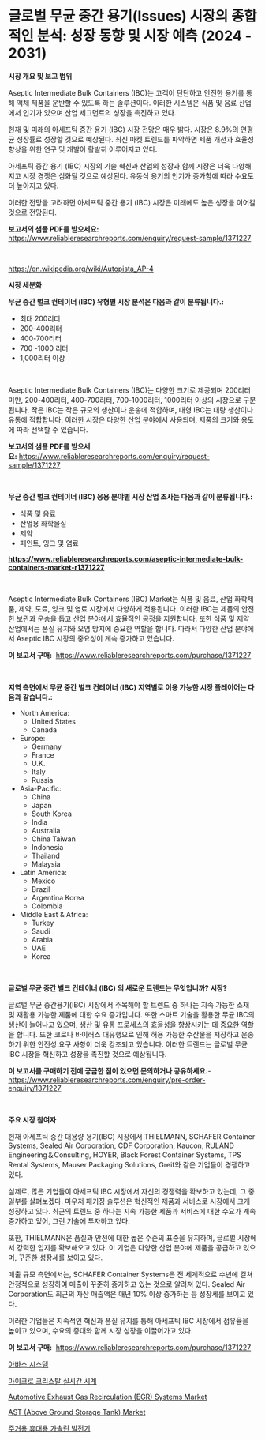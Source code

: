 <p><h1>글로벌 무균 중간 용기(Issues) 시장의 종합적인 분석: 성장 동향 및 시장 예측 (2024 - 2031)</h1></p><p><strong>시장 개요 및 보고 범위</strong></p>
<p><p>Aseptic Intermediate Bulk Containers (IBC)는 고객이 단단하고 안전한 용기를 통해 액체 제품을 운반할 수 있도록 하는 솔루션이다. 이러한 시스템은 식품 및 음료 산업에서 인기가 있으며 산업 세그먼트의 성장을 촉진하고 있다. </p><p>현재 및 미래의 아세프틱 중간 용기 (IBC) 시장 전망은 매우 밝다. 시장은 8.9%의 연평균 성장률로 성장할 것으로 예상된다. 최신 마켓 트렌드를 파악하면 제품 개선과 효율성 향상을 위한 연구 및 개발이 활발히 이루어지고 있다.</p><p>아세프틱 중간 용기 (IBC) 시장의 기술 혁신과 산업의 성장과 함께 시장은 더욱 다양해지고 시장 경쟁은 심화될 것으로 예상된다. 유동식 용기의 인기가 증가함에 따라 수요도 더 높아지고 있다.</p><p>이러한 전망을 고려하면 아세프틱 중간 용기 (IBC) 시장은 미래에도 높은 성장을 이어갈 것으로 전망된다.</p></p>
<p><strong>보고서의 샘플 PDF를 받으세요:</strong> <a href="https://www.reliableresearchreports.com/enquiry/request-sample/1371227">https://www.reliableresearchreports.com/enquiry/request-sample/1371227</a></p>
<p>&nbsp;</p>
<p><a href="https://en.wikipedia.org/wiki/Autopista_AP-4">https://en.wikipedia.org/wiki/Autopista_AP-4</a></p>
<p><strong>시장 세분화</strong></p>
<p><strong>무균 중간 벌크 컨테이너 (IBC) 유형별 시장 분석은 다음과 같이 분류됩니다.:</strong></p>
<p><ul><li>최대 200리터</li><li>200-400리터</li><li>400-700리터</li><li>700 -1000 리터</li><li>1,000리터 이상</li></ul></p>
<p>&nbsp;</p>
<p><p>Aseptic Intermediate Bulk Containers (IBC)는 다양한 크기로 제공되며 200리터 미만, 200-400리터, 400-700리터, 700-1000리터, 1000리터 이상의 시장으로 구분됩니다. 작은 IBC는 작은 규모의 생산이나 운송에 적합하며, 대형 IBC는 대량 생산이나 유통에 적합합니다. 이러한 시장은 다양한 산업 분야에서 사용되며, 제품의 크기와 용도에 따라 선택할 수 있습니다.</p></p>
<p><strong>보고서의 샘플 PDF를 받으세요:</strong>&nbsp;<a href="https://www.reliableresearchreports.com/enquiry/request-sample/1371227">https://www.reliableresearchreports.com/enquiry/request-sample/1371227</a></p>
<p>&nbsp;</p>
<p><strong> 무균 중간 벌크 컨테이너 (IBC) 응용 분야별 시장 산업 조사는 다음과 같이 분류됩니다.:</strong></p>
<p><ul><li>식품 및 음료</li><li>산업용 화학물질</li><li>제약</li><li>페인트, 잉크 및 염료</li></ul></p>
<p><strong><a href="https://www.reliableresearchreports.com/aseptic-intermediate-bulk-containers-market-r1371227">https://www.reliableresearchreports.com/aseptic-intermediate-bulk-containers-market-r1371227</a></strong></p>
<p>&nbsp;</p>
<p><p>Aseptic Intermediate Bulk Containers (IBC) Market는 식품 및 음료, 산업 화학제품, 제약, 도료, 잉크 및 염료 시장에서 다양하게 적용됩니다. 이러한 IBC는 제품의 안전한 보관과 운송을 돕고 산업 분야에서 효율적인 공정을 지원합니다. 또한 식품 및 제약 산업에서는 품질 유지와 오염 방지에 중요한 역할을 합니다. 따라서 다양한 산업 분야에서 Aseptic IBC 시장의 중요성이 계속 증가하고 있습니다.</p></p>
<p><strong>이 보고서 구매:</strong>&nbsp; <a href="https://www.reliableresearchreports.com/purchase/1371227">https://www.reliableresearchreports.com/purchase/1371227</a></p>
<p>&nbsp;</p>
<p><strong>지역 측면에서 무균 중간 벌크 컨테이너 (IBC) 지역별로 이용 가능한 시장 플레이어는 다음과 같습니다.:</strong></p>
<p><ul>
    <li>
        North America:
        <ul>
            <li>United States</li>
            <li>Canada</li>
        </ul>
    </li>
    <li>
        Europe:
        <ul>
            <li>Germany</li>
            <li>France</li>
            <li>U.K.</li>
            <li>Italy</li>
            <li>Russia</li>
        </ul>
    </li>
    <li>
        Asia-Pacific:
        <ul>
            <li>China</li>
            <li>Japan</li>
            <li>South Korea</li>
            <li>India</li>
            <li>Australia</li>
            <li>China Taiwan</li>
            <li>Indonesia</li>
            <li>Thailand</li>
            <li>Malaysia</li>
        </ul>
    </li>
    <li>
        Latin America:
        <ul>
            <li>Mexico</li>
            <li>Brazil</li>
            <li>Argentina Korea</li>
            <li>Colombia</li>
        </ul>
    </li>
    <li>
        Middle East & Africa:
        <ul>
            <li>Turkey</li>
            <li>Saudi</li>
            <li>Arabia</li>
            <li>UAE</li>
            <li>Korea</li>
        </ul>
    </li>
    </ul></p>
<p>&nbsp;</p>
<p><strong>글로벌 무균 중간 벌크 컨테이너 (IBC) 의 새로운 트렌드는 무엇입니까? 시장?</strong></p>
<p><p>글로벌 무균 중간용기(IBC) 시장에서 주목해야 할 트렌드 중 하나는 지속 가능한 소재 및 재활용 가능한 제품에 대한 수요 증가입니다. 또한 스마트 기술을 활용한 무균 IBC의 생산이 늘어나고 있으며, 생산 및 유통 프로세스의 효율성을 향상시키는 데 중요한 역할을 합니다. 또한 코로나 바이러스 대유행으로 인해 허용 가능한 수산물을 저장하고 운송하기 위한 안전성 요구 사항이 더욱 강조되고 있습니다. 이러한 트렌드는 글로벌 무균 IBC 시장을 혁신하고 성장을 촉진할 것으로 예상됩니다.</p></p>
<p><strong>이 보고서를 구매하기 전에 궁금한 점이 있으면 문의하거나 공유하세요.</strong>- <a href="https://www.reliableresearchreports.com/enquiry/pre-order-enquiry/1371227">https://www.reliableresearchreports.com/enquiry/pre-order-enquiry/1371227</a></p>
<p>&nbsp;</p>
<p><strong>주요 시장 참여자</strong></p>
<p><p>현재 아세프틱 중간 대용량 용기(IBC) 시장에서 THIELMANN, SCHAFER Container Systems, Sealed Air Corporation, CDF Corporation, Kaucon, RULAND Engineering＆Consulting, HOYER, Black Forest Container Systems, TPS Rental Systems, Mauser Packaging Solutions, Greif와 같은 기업들이 경쟁하고 있다. </p><p>실제로, 많은 기업들이 아세프틱 IBC 시장에서 자신의 경쟁력을 확보하고 있는데, 그 중 일부를 살펴보겠다. 마우저 패키징 솔루션은 혁신적인 제품과 서비스로 시장에서 크게 성장하고 있다. 최근의 트렌드 중 하나는 지속 가능한 제품과 서비스에 대한 수요가 계속 증가하고 있어, 그린 기술에 투자하고 있다. </p><p>또한, THIELMANN은 품질과 안전에 대한 높은 수준의 표준을 유지하며, 글로벌 시장에서 강력한 입지를 확보해오고 있다. 이 기업은 다양한 산업 분야에 제품을 공급하고 있으며, 꾸준한 성장세를 보이고 있다.</p><p>매출 규모 측면에서는, SCHAFER Container Systems은 전 세계적으로 수년에 걸쳐 안정적으로 성장하여 매출이 꾸준히 증가하고 있는 것으로 알려져 있다. Sealed Air Corporation도 최근의 자산 매출액은 매년 10% 이상 증가하는 등 성장세를 보이고 있다.</p><p>이러한 기업들은 지속적인 혁신과 품질 유지를 통해 아세프틱 IBC 시장에서 점유율을 높이고 있으며, 수요의 증대와 함께 시장 성장을 이끌어가고 있다.</p></p>
<p><strong>이 보고서 구매:</strong>&nbsp;&nbsp;<a href="https://www.reliableresearchreports.com/purchase/1371227">https://www.reliableresearchreports.com/purchase/1371227</a></p>
<p><p><a href="https://medium.com/@rudilistiyanto53_49097/avas-%EC%8B%9C%EC%8A%A4%ED%85%9C-%EC%8B%9C%EC%9E%A5%EC%97%90-%EB%8C%80%ED%95%9C-%EC%8B%AC%EC%B8%B5%EC%A0%81%EC%9D%B8-%EC%A1%B0%EC%82%AC-%EB%8F%99%ED%96%A5-%EC%8B%9C%EC%9E%A5-%EC%84%B8%EB%B6%84%ED%99%94-%EB%B0%8F-%EA%B2%BD%EC%9F%81-%EB%B6%84%EC%84%9D-9d2e6336ba5a">아바스 시스템</a></p><p><a href="https://github.com/KellyLyncyh543964/Market-Research-Report-List-2/blob/main/2371800137081.md">마이크로 크리스탈 실시간 시계</a></p><p><a href="https://issuu.com/reportprime-2/docs/automotive-exhaust-gas-recirculation-egr-systems-m">Automotive Exhaust Gas Recirculation (EGR) Systems Market</a></p><p><a href="https://issuu.com/reportprime-2/docs/ast-above-ground-storage-tank-market-size-2030.ppt">AST (Above Ground Storage Tank) Market</a></p><p><a href="https://medium.com/@rudilistiyanto53_49097/%EC%A3%BC%EA%B1%B0%EC%9A%A9-%ED%9C%B4%EB%8C%80%EC%9A%A9-%ED%9C%98%EB%B0%9C%EC%9C%A0-%EB%B0%9C%EC%A0%84%EA%B8%B0-%EC%8B%9C%EC%9E%A5-%EC%A1%B0%EC%82%AC-%EB%B3%B4%EA%B3%A0%EC%84%9C%EC%97%90%EB%8A%94-2024%EB%85%84%EB%B6%80%ED%84%B0-2031%EB%85%84%EA%B9%8C%EC%A7%80-cagr-%EC%98%88%EC%B8%A1%EB%90%9C-%EC%8B%9C%EC%9E%A5-%EA%B7%9C%EB%AA%A8-%EC%A0%90%EC%9C%A0%EC%9C%A8-%EB%B0%8F-%EC%84%B1%EC%9E%A5%EB%A5%A0-%EB%B6%84%EC%84%9D%EC%9D%B4-%ED%8F%AC%ED%95%A8%EB%90%98%EC%96%B4-%EC%9E%88%EC%8A%B5%EB%8B%88%EB%8B%A4-32861ac09847">주거용 휴대용 가솔린 발전기</a></p></p>